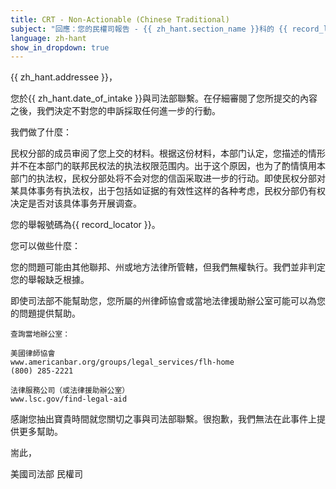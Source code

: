 ```yaml
---
title: CRT - Non-Actionable (Chinese Traditional)
subject: "回應：您的民權司報告 - {{ zh_hant.section_name }}科的 {{ record_locator }}"
language: zh-hant
show_in_dropdown: true
---
```

{{ zh_hant.addressee }}，

您於{{ zh_hant.date_of_intake }}與司法部聯繫。在仔細審閱了您所提交的內容之後，我們決定不對您的申訴採取任何進一步的行動。

我們做了什麼：

民权分部的成员审阅了您上交的材料。根据这份材料，本部门认定，您描述的情形并不在本部门的联邦民权法的执法权限范围内。出于这个原因，也为了酌情慎用本部门的执法权，民权分部处将不会对您的信函采取进一步的行动。即使民权分部对某具体事务有执法权，出于包括如证据的有效性这样的各种考虑，民权分部仍有权决定是否对该具体事务开展调查。

您的舉報號碼為{{ record_locator }}。

您可以做些什麼：

您的問題可能由其他聯邦、州或地方法律所管轄，但我們無權執行。我們並非判定您的舉報缺乏根據。

即使司法部不能幫助您，您所屬的州律師協會或當地法律援助辦公室可能可以為您的問題提供幫助。

    查詢當地辦公室：

    美國律師協會
    www.americanbar.org/groups/legal_services/flh-home
    (800) 285-2221

    法律服務公司（或法律援助辦公室）
    www.lsc.gov/find-legal-aid

感謝您抽出寶貴時間就您關切之事與司法部聯繫。很抱歉，我們無法在此事件上提供更多幫助。

耑此，

美國司法部
民權司
